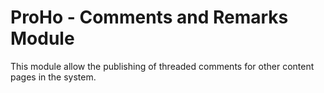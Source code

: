 # ProHo - Comments and Remarks Module

This module allow the publishing of threaded comments for other
content pages in the system.
